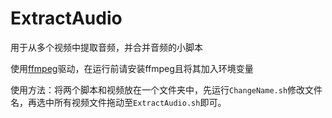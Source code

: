 # ExtractAudio
用于从多个视频中提取音频，并合并音频的小脚本

使用[ffmpeg](https://github.com/BtbN/FFmpeg-Builds/releases)驱动，在运行前请安装ffmpeg且将其加入环境变量 

使用方法：将两个脚本和视频放在一个文件夹中，先运行`ChangeName.sh`修改文件名，再选中所有视频文件拖动至`ExtractAudio.sh`即可。
